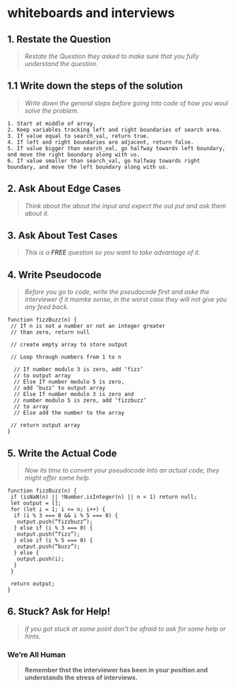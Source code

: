 # whiteboards and interviews

## 1. Restate the Question

> _Restate the Question they asked to make sure that you fully understand the question._

## 1.1 Write down the steps of the solution

> _Write down the general steps before going into code of how you woul solve the problem._

```
1. Start at middle of array.
2. Keep variables tracking left and right boundaries of search area.
3. If value equal to search_val, return true.
4. If left and right boundaries are adjacent, return false.
5. If value bigger than search_val, go halfway towards left boundary, and move the right boundary along with us.
6. If value smaller than search_val, go halfway towards right boundary, and move the left boundary along with us.
```

## 2. Ask About Edge Cases

> _Think about the about the input and expect the out put and ask them about it._

## 3. Ask About Test Cases

> _This is a **FREE** question so you want to take advantage of it._

## 4. Write Pseudocode

> _Before you go to code, write the pseudocode first and aske the interviewer if it mamke sense, in the worst case they will not give you any feed back._

```
function fizzBuzz(n) {
 // If n is not a number or not an integer greater
 // than zero, return null

 // create empty array to store output

 // Loop through numbers from 1 to n

  // If number modulo 3 is zero, add ‘fizz’
  // to output array
  // Else If number modulo 5 is zero,
  // add ‘buzz’ to output array
  // Else If number modulo 3 is zero and
  // number modulo 5 is zero, add ‘fizzbuzz’
  // to array
  // Else add the number to the array

 // return output array
}
```

## 5. Write the Actual Code

> _Now its time to convert your pseudocode into an actual code, they might offer some help._

```
function fizzBuzz(n) {
 if (isNaN(n) || !Number.isInteger(n) || n < 1) return null;
 let output = [];
 for (let i = 1; i <= n; i++) {
  if (i % 3 === 0 && i % 5 === 0) {
   output.push(“fizzbuzz”);
  } else if (i % 3 === 0) {
   output.push(“fizz”);
  } else if (i % 5 === 0) {
   output.push(“buzz”);
  } else {
   output.push(i);
  }
 }

 return output;
}
```

## 6. Stuck? Ask for Help!

> _if you got stuck at some point don't be afraid to ask for some help or hints._

### We’re All Human

> **Remember thst the interviewer has been in your position and understands the stress of interviews.**

